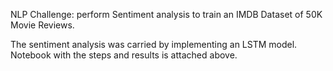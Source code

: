 

NLP Challenge: perform Sentiment analysis to train an IMDB Dataset of 50K Movie Reviews.

The sentiment analysis was carried by implementing an LSTM model. Notebook with the steps and results is attached above.

